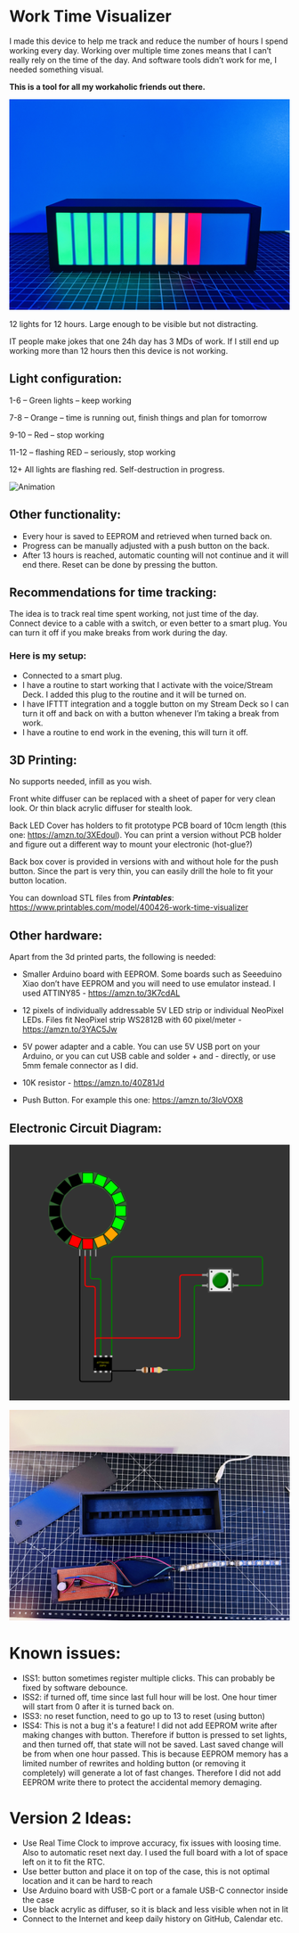 # Work Time Visualizer

I made this device to help me track and reduce the number of hours I spend working every day. Working over multiple time zones means that I can’t really rely on the time of the day. And software tools didn’t work for me, I needed something visual.

****This is a tool for all my workaholic friends out there.****

![Work Time Visualizer](IMG/front.jpg)


12 lights for 12 hours. Large enough to be visible but not distracting.

IT people make jokes that one 24h day has 3 MDs of work. If I still end up working more than 12 hours then this device is not working.

## Light configuration:

1-6 – Green lights – keep working

7-8 – Orange – time is running out, finish things and plan for tomorrow

9-10 – Red – stop working

11-12 – flashing RED – seriously, stop working

12+ All lights are flashing red. Self-destruction in progress.

![Animation](IMG/animation.gif)

## Other functionality:
-	Every hour is saved to EEPROM and retrieved when turned back on.
-	Progress can be manually adjusted with a push button on the back.
-   After 13 hours is reached, automatic counting will not continue and it will end there. Reset can be done by pressing the button.


## Recommendations for time tracking:

The idea is to track real time spent working, not just time of the day. Connect device to a cable with a switch, or even better to a smart plug. You can turn it off if you make breaks from work during the day.

### Here is my setup:
-	Connected to a smart plug.
-	I have a routine to start working that I activate with the voice/Stream Deck. I added this plug to the routine and it will be turned on.
-	I have IFTTT integration and a toggle button on my Stream Deck so I can turn it off and back on with a button whenever I’m taking a break from work.
-	I have a routine to end work in the evening, this will turn it off.


## 3D Printing:
No supports needed, infill as you wish.

Front white diffuser can be replaced with a sheet of paper for very clean look. Or thin black acrylic diffuser for stealth look.

Back LED Cover has holders to fit prototype  PCB board of 10cm length (this one: https://amzn.to/3XEdoul). You can print a version without PCB holder and figure out a different way to mount your electronic (hot-glue?) 

Back box cover is provided in versions with and without hole for the push button. Since the part is very thin, you can easily drill the hole to fit your button location.


You can download STL files from ***Printables***: https://www.printables.com/model/400426-work-time-visualizer

## Other hardware:
Apart from the 3d printed parts, the following is needed:
-	Smaller Arduino board with EEPROM. Some boards such as Seeeduino Xiao don’t have EEPROM and you will need to use emulator instead. I used ATTINY85 - https://amzn.to/3K7cdAL

-	12 pixels of individually addressable 5V LED strip or individual NeoPixel LEDs. Files fit NeoPixel strip WS2812B with 60 pixel/meter - https://amzn.to/3YAC5Jw

-	5V power adapter and a cable. You can use 5V USB port on your Arduino, or you can cut USB cable and solder + and - directly, or use 5mm female connector as I did.
-	10K resistor - https://amzn.to/40Z81Jd
-	Push Button. For example this one: https://amzn.to/3IoVOX8


## Electronic Circuit Diagram:

![Circuit Diagram](IMG/WorkTimeVisualizerCircuit.png)


![Inside Work Time Visualizer](IMG/inside2.jpg)

 
# Known issues:
* ISS1: button sometimes register multiple clicks. This can probably be fixed by software debounce.
* ISS2: if turned off, time since last full hour will be lost. One hour timer will start from 0 after it is turned back on.
* ISS3: no reset function, need to go up to 13 to reset (using button)
* ISS4: This is not a bug it's a feature! I did not add EEPROM write after making changes with button. Therefore if button is pressed to set lights, and then turned off, that state will not be saved. Last saved change will be from when one hour passed. This is because EEPROM memory has a limited number of rewrites and holding button (or removing it completely) will generate a lot of fast changes. Therefore I did not add EEPROM write there to protect the accidental memory demaging.



# Version 2 Ideas:

* Use Real Time Clock to improve accuracy, fix issues with loosing time. Also to automatic reset next day. I used the full board with a lot of space left on it to fit the RTC.
* Use better button and place it on top of the case, this is not optimal location and it can be hard to reach
* Use Arduino board with USB-C port or a famale USB-C connector inside the case
* Use black acrylic as diffuser, so it is black and less visible when not in lit
* Connect to the Internet and keep daily history on GitHub, Calendar etc.
